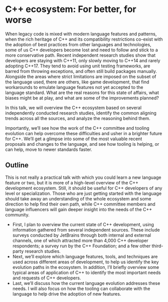 # C++ ecosystem: For better, for worse

When legacy code is mixed with modern language features and patterns, when the rich heritage of C++ and its compatibility restrictions co-exist with the adoption of best practices from other languages and technologies, some of us C++ developers become lost and need to follow and stick to a more conservative path. Recent independent research studies show that developers are staying with C++11, only slowly moving to C++14 and rarely adopting C++17. They tend to avoid using unit testing frameworks, are barred from throwing exceptions, and often still build packages manually. Alongside the areas where strict limitations are imposed on the subset of the language used, there are others, like game development, that find workarounds to emulate language features not yet accepted to the language standard. What are the real reasons for this state of affairs, what biases might be at play, and what are some of the improvements planned?

In this talk, we will overview the C++ ecosystem based on several independently conducted research studies, identify the common aligning trends across all the sources, and analyze the reasoning behind them.

Importantly, we’ll see how the work of the C++ committee and tooling evolution can help overcome these difficulties and usher in a brighter future for C++. We’ll get a glimpse into some of the most valuable recent proposals and changes to the language, and see how tooling is helping, or can help, move to newer standards faster.

## Outline

This is not really a practical talk with which you could learn a new language feature or two, but it is more of a high-level overview of the C++ development ecosystem. Still, it should be useful for C++ developers of any level or specialization. Those who are just getting started with the language should take away an understanding of the whole ecosystem and some direction to help find their own path, while C++ committee members and language influencers will gain deeper insight into the needs of the C++ community.

* First, I plan to overview the current state of C++ development, using information gathered from several independent sources. These include surveys conducted by JetBrains through both internal and external channels, one of which attracted more than 4,000 C++ developer respondents; a survey run by the C++ Foundation; and a few other third-party research studies.
* Next, we’ll explore which language features, tools, and techniques are used across different areas of development, to help us identify the key evolution paths in the ecosystem. In addition, I’ll briefly overview some typical areas of application of C++ to identify the most important needs and requests of C++ developers.
* Last, we’ll discuss how the current language evolution addresses these needs. I will also focus on how the tooling can collaborate with the language to help drive the adoption of new features.

